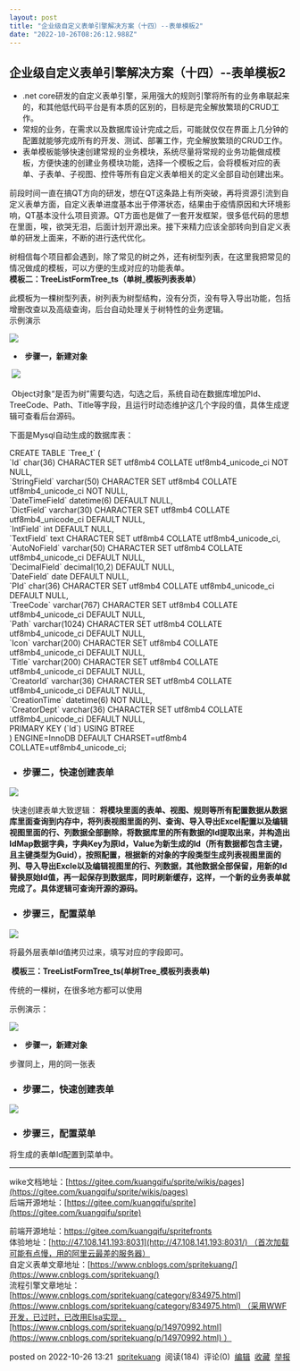 ```yaml
---
layout: post
title: "企业级自定义表单引擎解决方案（十四）--表单模板2"
date: "2022-10-26T08:26:12.988Z"
---
```

企业级自定义表单引擎解决方案（十四）--表单模板2
-------------------------

*   .net core研发的自定义表单引擎，采用强大的规则引擎将所有的业务串联起来的，和其他低代码平台是有本质的区别的，目标是完全解放繁琐的CRUD工作。
*   常规的业务，在需求以及数据库设计完成之后，可能就仅仅在界面上几分钟的配置就能够完成所有的开发、测试、部署工作，完全解放繁琐的CRUD工作。
*   表单模板能够快速创建常规的业务模块，系统尽量将常规的业务功能做成模板，方便快速的创建业务模块功能，选择一个模板之后，会将模板对应的表单、子表单、子视图、控件等所有自定义表单相关的定义全部自动创建出来。

前段时间一直在搞QT方向的研发，想在QT这条路上有所突破，再将资源引流到自定义表单方面，自定义表单进度基本出于停滞状态，结果由于疫情原因和大环境影响，QT基本没什么项目资源。QT方面也是做了一套开发框架，很多低代码的思想在里面，唉，欲哭无泪，后面计划开源出来。接下来精力应该全部转向到自定义表单的研发上面来，不断的进行迭代优化。

树相信每个项目都会遇到，除了常见的树之外，还有树型列表，在这里我把常见的情况做成的模板，可以方便的生成对应的功能表单。  
**模板二：TreeListFormTree\_ts（单树\_模板列表表单）**

此模板为一棵树型列表，树列表为树型结构，没有分页，没有导入导出功能，包括增删改查以及高级查询，后台自动处理关于树特性的业务逻辑。  
示例演示

![](https://img2022.cnblogs.com/blog/68374/202210/68374-20221026104021152-1330322419.gif)

*    **步骤一，新建对象**

 ![](https://img2022.cnblogs.com/blog/68374/202210/68374-20221026104214707-1368452753.png)

 Object对象“是否为树”需要勾选，勾选之后，系统自动在数据库增加PId、TreeCode、Path、Title等字段，且运行时动态维护这几个字段的值，具体生成逻辑可查看后台源码。

下面是Mysql自动生成的数据库表：

CREATE TABLE \`Tree\_t\` (  
\`Id\` char(36) CHARACTER SET utf8mb4 COLLATE utf8mb4\_unicode\_ci NOT NULL,  
\`StringField\` varchar(50) CHARACTER SET utf8mb4 COLLATE utf8mb4\_unicode\_ci NOT NULL,  
\`DateTimeField\` datetime(6) DEFAULT NULL,  
\`DictField\` varchar(30) CHARACTER SET utf8mb4 COLLATE utf8mb4\_unicode\_ci DEFAULT NULL,  
\`IntField\` int DEFAULT NULL,  
\`TextField\` text CHARACTER SET utf8mb4 COLLATE utf8mb4\_unicode\_ci,  
\`AutoNoField\` varchar(50) CHARACTER SET utf8mb4 COLLATE utf8mb4\_unicode\_ci DEFAULT NULL,  
\`DecimalField\` decimal(10,2) DEFAULT NULL,  
\`DateField\` date DEFAULT NULL,  
\`PId\` char(36) CHARACTER SET utf8mb4 COLLATE utf8mb4\_unicode\_ci DEFAULT NULL,  
\`TreeCode\` varchar(767) CHARACTER SET utf8mb4 COLLATE utf8mb4\_unicode\_ci DEFAULT NULL,  
\`Path\` varchar(1024) CHARACTER SET utf8mb4 COLLATE utf8mb4\_unicode\_ci DEFAULT NULL,  
\`Icon\` varchar(200) CHARACTER SET utf8mb4 COLLATE utf8mb4\_unicode\_ci DEFAULT NULL,  
\`Title\` varchar(200) CHARACTER SET utf8mb4 COLLATE utf8mb4\_unicode\_ci DEFAULT NULL,  
\`CreatorId\` varchar(36) CHARACTER SET utf8mb4 COLLATE utf8mb4\_unicode\_ci DEFAULT NULL,  
\`CreationTime\` datetime(6) NOT NULL,  
\`CreatorDept\` varchar(36) CHARACTER SET utf8mb4 COLLATE utf8mb4\_unicode\_ci DEFAULT NULL,  
PRIMARY KEY (\`Id\`) USING BTREE  
) ENGINE=InnoDB DEFAULT CHARSET=utf8mb4 COLLATE=utf8mb4\_unicode\_ci;

*   ### 步骤二，快速创建表单
    

![](https://img2022.cnblogs.com/blog/68374/202210/68374-20221026105015249-1022840447.png)

 快速创建表单大致逻辑： **将模块里面的表单、视图、规则等所有配置数据从数据库里面查询到内存中，将列表视图里面的列、查询、导入导出Excel配置以及编辑视图里面的行、列数据全部删除，将数据库里的所有数据的Id提取出来，并构造出IdMap数据字典，字典Key为原Id，Value为新生成的Id（所有数据都包含主键，且主键类型为Guid），按照配置，根据新的对象的字段类型生成列表视图里面的列、导入导出Excle以及编辑视图里的行、列数据，其他数据全部保留，用新的Id替换原始Id值，再一起保存到数据库，同时刷新缓存，这样，一个新的业务表单就完成了。具体逻辑可查询开源的源码。**

*   ### 步骤三，配置菜单
    

![](https://img2022.cnblogs.com/blog/68374/202210/68374-20221026105211327-1717635522.png)

将最外层表单Id值拷贝过来，填写对应的字段即可。

 **模板三：TreeListFormTree\_ts(单树Tree\_模板列表表单)**

传统的一棵树，在很多地方都可以使用

示例演示：

![](https://img2022.cnblogs.com/blog/68374/202210/68374-20221026111215600-277829388.gif)

*    **步骤一，新建对象**

步骤同上，用的同一张表

*   ### 步骤二，快速创建表单
    

![](https://img2022.cnblogs.com/blog/68374/202210/68374-20221026131712113-1666739477.png)

*   ### 步骤三，配置菜单
    

将生成的表单Id配置到菜单中。

* * *

wike文档地址：[https://gitee.com/kuangqifu/sprite/wikis/pages](https://gitee.com/kuangqifu/sprite/wikis/pages)  
后端开源地址：[https://gitee.com/kuangqifu/sprite](https://gitee.com/kuangqifu/sprite)

前端开源地址：https://gitee.com/kuangqifu/spritefronts  
体验地址：[http://47.108.141.193:8031](http://47.108.141.193:8031/) （首次加载可能有点慢，用的阿里云最差的服务器）  
自定义表单文章地址：[https://www.cnblogs.com/spritekuang/](https://www.cnblogs.com/spritekuang/)  
流程引擎文章地址：[https://www.cnblogs.com/spritekuang/category/834975.html](https://www.cnblogs.com/spritekuang/category/834975.html) （采用WWF开发，已过时，已改用Elsa实现，[https://www.cnblogs.com/spritekuang/p/14970992.html](https://www.cnblogs.com/spritekuang/p/14970992.html) ）

posted on 2022-10-26 13:21  [spritekuang](https://www.cnblogs.com/spritekuang/)  阅读(184)  评论(0)  [编辑](https://i.cnblogs.com/EditPosts.aspx?postid=16828038)  [收藏](javascript:void(0))  [举报](javascript:void(0))